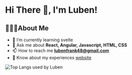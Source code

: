 # Hi There 👋, I'm Luben!

## 🙋🏽‍♂️About Me

- 🌱 I’m currently learning svelte
- 💬 Ask me about **React, Angular, Javascript, HTML, CSS**
- 📫 How to reach me **lubenfrank48@gmail.com**
- 📄 Know about my experiences [website](https://luben-gonsalves.netlify.app/)

 ![Top Langs used by Luben](https://github-readme-stats.vercel.app/api/top-langs/?username=luben-gonsalves&theme=onedark)
